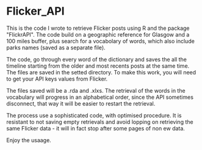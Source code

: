 # Flicker_API
This is the code I wrote to retrieve Flicker posts using R and the package "FlickrAPI".
The code build on a geographic reference for Glasgow and a 100 miles buffer, plus search for a vocabolary of words, which also include parks names (saved as a separate file).

The code, go through every word of the dictionary and saves the all the timeline starting from the older and most recents posts at the same time. The files are saved in the setted directory. To make this work, you will need to get your API keys values from Flicker. 

The files saved will be a .rda and .xlxs. The retrieval of the words in the vocabulary will progress in an alphabetical order, since the API sometimes disconnect, that way it will be easier to restart the retrieval.

The process use a sophisticated code, with optimised procedure. It is resistant to not saving empty retrievals and avoid lopping on retrieving the same Flicker data - it will in fact stop after some pages of non ew data. 

Enjoy the usaage. 
